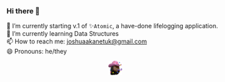 ### Hi there 👋

🔭 I’m currently starting v.1 of ✨`Atomic`, a have-done lifelogging application. \
🌱 I’m currently learning Data Structures \
📫 How to reach me: joshuaakanetuk@gmail.com \
😄 Pronouns: he/they

<p align="center"><a href="https://joshuaakanetuk.com" title="Joshua Akan-Etuk">
  <img src="https://github.com/joshuaakanetuk/joshuaakanetuk/raw/master/assets/favicon.png" alt="">
</a></p>
